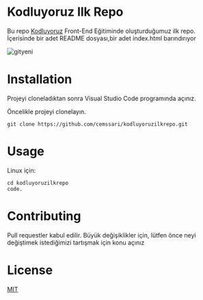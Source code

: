# Kodluyoruz Ilk Repo
Bu repo [Kodluyoruz](https://www.kodluyoruz.org/) Front-End Eğitiminde oluşturduğumuz ilk repo. İçerisinde bir adet README dosyası,bir adet index.html barındırıyor

![gityeni](https://user-images.githubusercontent.com/111693071/186975382-6f43288a-a678-4b6d-8a0a-eff429a0edf0.png)

# Installation
Projeyi cloneladıktan sonra Visual Studio Code programında açınız.

Öncelikle projeyi clonelayın.
```
git clone https://github.com/cemssari/kodluyoruzilkrepo.git
```

# Usage
Linux için:
```
cd kodluyoruzilkrepo
code.
```

# Contributing
Pull requestler kabul edilir. Büyük değişiklikler için, lütfen önce neyi değiştimek istediğimizi tartışmak için konu açınız

# License 
[MIT](https://choosealicense.com/licenses/mit/)
